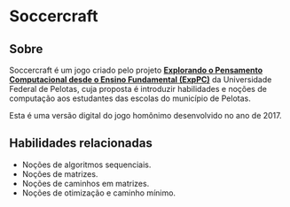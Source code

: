 # Soccercraft

## Sobre

Soccercraft é um jogo criado pelo projeto [**Explorando o Pensamento Computacional desde o Ensino Fundamental (ExpPC)**](https://wp.ufpel.edu.br/pensamentocomputacional/pt/) da Universidade Federal de Pelotas, cuja proposta é introduzir habilidades e noções de computação aos estudantes das escolas do município de Pelotas.

Esta é uma versão digital do jogo homônimo desenvolvido no ano de 2017.

## Habilidades relacionadas

- Noções de algoritmos sequenciais.
- Noções de matrizes.
- Noções de caminhos em matrizes.
- Noções de otimização e caminho mínimo.